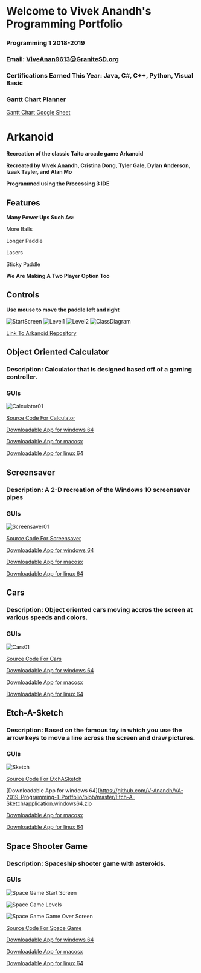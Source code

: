 # Welcome to Vivek Anandh's Programming Portfolio
### Programming 1 2018-2019
### Email: ViveAnan9613@GraniteSD.org
### Certifications Earned This Year: Java, C#, C++, Python, Visual Basic



### **Gantt Chart Planner**
[Gantt Chart Google Sheet](https://docs.google.com/spreadsheets/d/1Shp2_2NEoFC1ntGT3zCb_5CJRH_UIU3HSX2pU7bVX1U/edit?usp=sharing)

# **Arkanoid**
**Recreation of the classic Taito arcade game Arkanoid**

**Recreated by Vivek Anandh, Cristina Dong, Tyler Gale, Dylan Anderson, Izaak Tayler, and Alan Mo**

**Programmed using the Processing 3 IDE**

## Features
**Many Power Ups Such As:**

More Balls

Longer Paddle

Lasers

Sticky Paddle

**We Are Making A Two Player Option Too**

 
## Controls
**Use mouse to move the paddle left and right**

![StartScreen](https://github.com/Alan78268/Programming1Portfolio/blob/master/Arkanoid/arkanoidStart.png?raw=true)
![Level1](https://github.com/Alan78268/Programming1Portfolio/blob/master/Arkanoid/arkanoid01.png?raw=true)
![Level2](https://github.com/Alan78268/Programming1Portfolio/blob/master/Arkanoid/arkanoid02.png?raw=true)
![ClassDiagram](https://github.com/Alan78268/Programming1Portfolio/blob/master/Arkanoid/arkanoidClass.png?raw=true)


[Link To Arkanoid Repository](https://github.com/SkylineHigh/A4Java/tree/master/Arkanoid)


## Object Oriented Calculator
### Description: Calculator that is designed based off of a gaming controller.
### GUIs
![Calculator01](https://github.com/V-Anandh/VA-2019-Programming-1-Portfolio/blob/master/Calc/Calc.png)

[Source Code For Calculator](https://github.com/V-Anandh/VA-2019-Programming-1-Portfolio/blob/master/Calc/Calculator.zip)

[Downloadable App for windows 64](https://github.com/V-Anandh/VA-2019-Programming-1-Portfolio/blob/master/Calc/application.windows64.zip)

[Downloadable App for macosx](https://github.com/V-Anandh/VA-2019-Programming-1-Portfolio/blob/master/Calc/application.macosx.zip)

[Downloadable App for linux 64](https://github.com/V-Anandh/VA-2019-Programming-1-Portfolio/blob/master/Calc/application.linux64.zip)



## Screensaver
### Description: A 2-D recreation of the Windows 10 screensaver pipes
### GUIs
![Screensaver01](https://github.com/V-Anandh/VA-2019-Programming-1-Portfolio/blob/master/ScreenSaver/ScreenSaver.png)

[Source Code For Screensaver](https://github.com/V-Anandh/VA-2019-Programming-1-Portfolio/blob/master/ScreenSaver/ScreenSaver.zip)

[Downloadable App for windows 64](https://github.com/V-Anandh/VA-2019-Programming-1-Portfolio/blob/master/ScreenSaver/application.windows64.zip)

[Downloadable App for macosx](https://github.com/V-Anandh/VA-2019-Programming-1-Portfolio/blob/master/ScreenSaver/application.macosx.zip)

[Downloadable App for linux 64](https://github.com/V-Anandh/VA-2019-Programming-1-Portfolio/blob/master/ScreenSaver/application.linux64.zip)



## Cars
### Description: Object oriented cars moving accros the screen at various speeds and colors.
### GUIs


![Cars01](https://github.com/V-Anandh/VA-2019-Programming-1-Portfolio/blob/master/Cars/Cars.png)

[Source Code For Cars](https://github.com/V-Anandh/VA-2019-Programming-1-Portfolio/blob/master/Cars/Cars.zip)

[Downloadable App for windows 64](https://github.com/V-Anandh/VA-2019-Programming-1-Portfolio/blob/master/Cars/application.windows64.zip)

[Downloadable App for macosx](https://github.com/V-Anandh/VA-2019-Programming-1-Portfolio/blob/master/Cars/application.macosx.zip)

[Downloadable App for linux 64](https://github.com/V-Anandh/VA-2019-Programming-1-Portfolio/blob/master/Cars/application.linux64.zip)



## Etch-A-Sketch
### Description: Based on the famous toy in which you use the arrow keys to move a line across the screen and draw pictures.
### GUIs


![Sketch](https://github.com/V-Anandh/VA-2019-Programming-1-Portfolio/blob/master/Etch-A-Sketch/Etch-a-Sketch.png)

[Source Code For EtchASketch](https://github.com/V-Anandh/VA-2019-Programming-1-Portfolio/blob/master/Etch-A-Sketch/Etch_A_Sketch.zip)

[Downloadable App for windows 64](https://github.com/V-Anandh/VA-2019-Programming-1-Portfolio/blob/master/Etch-A-Sketch/application.windows64.zip

[Downloadable App for macosx](https://github.com/V-Anandh/VA-2019-Programming-1-Portfolio/blob/master/Etch-A-Sketch/application.macosx.zip)

[Downloadable App for linux 64](https://github.com/V-Anandh/VA-2019-Programming-1-Portfolio/blob/master/Etch-A-Sketch/application.linux64.zip)


## Space Shooter Game
### Description: Spaceship shooter game with asteroids.
### GUIs
![Space Game Start Screen](https://github.com/V-Anandh/VA-2019-Programming-1-Portfolio/blob/master/SpaceShooterGame/Screen%20Shot%202019-05-22%20at%208.23.01%20AM.png)

![Space Game Levels](https://github.com/V-Anandh/VA-2019-Programming-1-Portfolio/blob/master/SpaceShooterGame/SpaceShooter.png)

![Space Game Game Over Screen](https://github.com/V-Anandh/VA-2019-Programming-1-Portfolio/blob/master/SpaceShooterGame/Screen%20Shot%202019-05-22%20at%208.25.26%20AM.png)

[Source Code For Space Game](https://github.com/V-Anandh/VA-2019-Programming-1-Portfolio/blob/master/SpaceShooterGame/SpaceShooterGame.zip)

[Downloadable App for windows 64](https://github.com/V-Anandh/VA-2019-Programming-1-Portfolio/blob/master/SpaceShooterGame/application.windows64.zip)

[Downloadable App for macosx](https://github.com/V-Anandh/VA-2019-Programming-1-Portfolio/blob/master/SpaceShooterGame/application.macosx.zip)

[Downloadable App for linux 64](https://github.com/V-Anandh/VA-2019-Programming-1-Portfolio/blob/master/SpaceShooterGame/application.linux64.zip)
